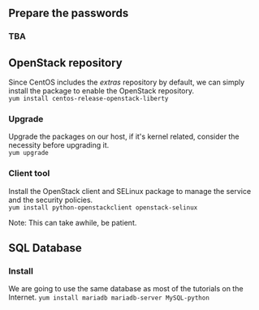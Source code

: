 ## Prepare the passwords
### TBA

## OpenStack repository
Since CentOS includes the _extras_ repository by default, we can simply install the package to enable the OpenStack repository.  
`yum install centos-release-openstack-liberty`

### Upgrade
Upgrade the packages on our host, if it's kernel related, consider the necessity before upgrading it.  
`yum upgrade`

### Client tool
Install the OpenStack client and SELinux package to manage the service and the security policies.  
`yum install python-openstackclient openstack-selinux`  

Note: This can take awhile, be patient.

## SQL Database
### Install
We are going to use the same database as most of the tutorials on the Internet.
`yum install mariadb mariadb-server MySQL-python`

